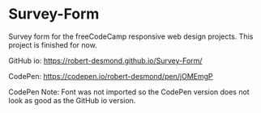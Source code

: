 # Survey-Form
Survey form for the freeCodeCamp responsive web design projects. This project is finished for now.

GitHub io: https://robert-desmond.github.io/Survey-Form/

CodePen: https://codepen.io/robert-desmond/pen/jOMEmgP

CodePen Note: Font was not imported so the CodePen version does not look as good as the GitHub io version.
